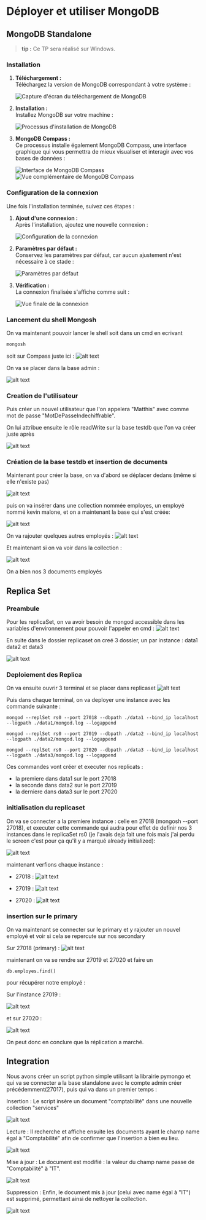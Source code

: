# Déployer et utiliser MongoDB

## MongoDB Standalone

> **tip :** Ce TP sera réalisé sur Windows.

### Installation

1. **Téléchargement :**  
   Téléchargez la version de MongoDB correspondant à votre système :

   ![Capture d'écran du téléchargement de MongoDB](image.png)

2. **Installation :**  
   Installez MongoDB sur votre machine :

   ![Processus d'installation de MongoDB](image-1.png)

3. **MongoDB Compass :**  
   Ce processus installe également MongoDB Compass, une interface graphique qui vous permettra de mieux visualiser et interagir avec vos bases de données :

   ![Interface de MongoDB Compass](image-2.png)
   ![Vue complémentaire de MongoDB Compass](image-3.png)

### Configuration de la connexion

Une fois l'installation terminée, suivez ces étapes :

1. **Ajout d'une connexion :**  
   Après l'installation, ajoutez une nouvelle connexion :

   ![Configuration de la connexion](image-4.png)

2. **Paramètres par défaut :**  
   Conservez les paramètres par défaut, car aucun ajustement n'est nécessaire à ce stade :

   ![Paramètres par défaut](image-5.png)

3. **Vérification :**  
   La connexion finalisée s'affiche comme suit :

   ![Vue finale de la connexion](image-6.png)

### Lancement du shell Mongosh

On va maintenant pouvoir lancer le shell soit dans un cmd en ecrivant

```bash
mongosh
```

soit sur Compass juste ici :
![alt text](image-7.png)

On va se placer dans la base admin :

![alt text](image-8.png)

### Creation de l'utilisateur

Puis créer un nouvel utilisateur que l'on appelera "Matthis" avec comme mot de passe "MotDePasseIndechiffrable".

On lui attribue ensuite le rôle readWrite sur la base testdb que l'on va créer juste après

![alt text](image-9.png)

### Création de la base testdb et insertion de documents

Maintenant pour créer la base, on va d'abord se déplacer dedans (même si elle n'existe pas)

![alt text](image-10.png)

puis on va insérer dans une collection nommée employes, un employé nommé kevin malone, et on a maintenant la base qui s'est créée:

![alt text](image-11.png)

On va rajouter quelques autres employés :
![alt text](image-12.png)

Et maintenant si on va voir dans la collection :

![alt text](image-13.png)

On a bien nos 3 documents employés

## Replica Set

### Preambule

Pour les replicaSet, on va avoir besoin de mongod accessible dans les variables d'environnement pour pouvoir l'appeler en cmd :
![alt text](image-14.png)

En suite dans le dossier replicaset on creé 3 dossier, un par instance : data1 data2 et data3

![alt text](image-15.png)

### Deploiement des Replica

On va ensuite ouvrir 3 terminal et se placer dans replicaset
![alt text](image-16.png)

Puis dans chaque terminal, on va deployer une instance avec les commande suivante :

```
mongod --replSet rs0 --port 27018 --dbpath ./data1 --bind_ip localhost --logpath ./data1/mongod.log --logappend

mongod --replSet rs0 --port 27019 --dbpath ./data2 --bind_ip localhost --logpath ./data2/mongod.log --logappend

mongod --replSet rs0 --port 27020 --dbpath ./data3 --bind_ip localhost --logpath ./data3/mongod.log --logappend
```

Ces commandes vont créer et executer nos replicats :

- la premiere dans data1 sur le port 27018
- la seconde dans data2 sur le port 27019
- la derniere dans data3 sur le port 27020

### initialisation du replicaset

On va se connecter a la premiere instance : celle en 27018 (mongosh --port 27018), et executer cette commande qui audra pour effet de definir nos 3 instances dans le replicaSet rs0 (je l'avais deja fait une fois mais j'ai perdu le screen c'est pour ça qu'il y a marqué already initialized):

![alt text](image-17.png)

maintenant verfions chaque instance :

- 27018 : ![alt text](image-18.png)

- 27019 : ![alt text](image-19.png)

- 27020 : ![alt text](image-20.png)

### insertion sur le primary

On va maintenant se connecter sur le primary et y rajouter un nouvel employé et voir si cela se repercute sur nos secondary

Sur 27018 (primary) :
![alt text](image-21.png)

maintenant on va se rendre sur 27019 et 27020 et faire un

```
db.employes.find()
```

pour récupérer notre employé :

Sur l'instance 27019 :

![alt text](image-22.png)

et sur 27020 :

![alt text](image-23.png)

On peut donc en conclure que la réplication a marché.

## Integration

Nous avons créer un script python simple utilisant la librairie pymongo et  qui va se connecter a la base standalone avec le compte admin créer précédemment(27017), puis qui va dans un premier temps :

Insertion :
Le script insère un document "comptabilité" dans une nouvelle collection "services"

![alt text](image-24.png)


Lecture :
Il recherche et affiche ensuite les documents ayant le champ name égal à "Comptabilité" afin de confirmer que l'insertion a bien eu lieu.

![alt text](image-25.png)

Mise à jour :
Le document est modifié : la valeur du champ name passe de "Comptabilité" à "IT".

![alt text](image-26.png)

Suppression :
Enfin, le document mis à jour (celui avec name égal à "IT") est supprimé, permettant ainsi de nettoyer la collection.

![alt text](image-27.png)


